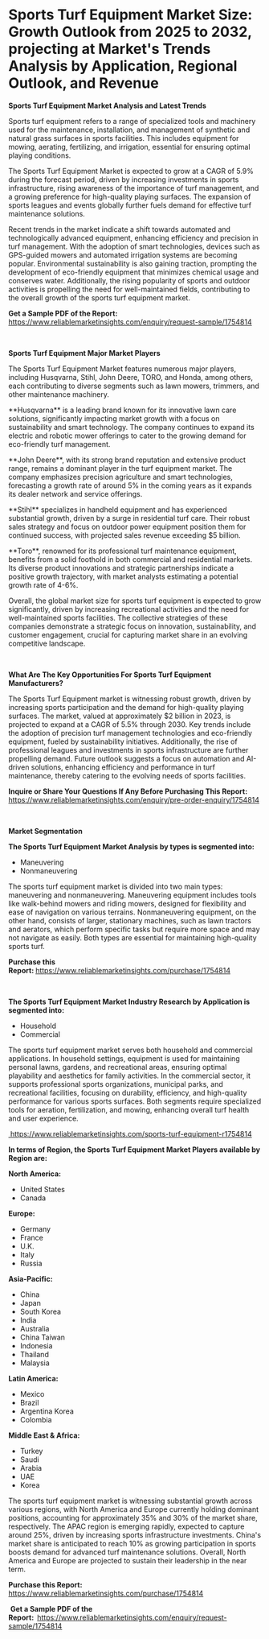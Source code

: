 <p><h1>Sports Turf Equipment Market Size: Growth Outlook from 2025 to 2032, projecting at Market's Trends Analysis by Application, Regional Outlook, and Revenue</h1></p><p><strong>Sports Turf Equipment Market Analysis and Latest Trends</strong></p>
<p><p>Sports turf equipment refers to a range of specialized tools and machinery used for the maintenance, installation, and management of synthetic and natural grass surfaces in sports facilities. This includes equipment for mowing, aerating, fertilizing, and irrigation, essential for ensuring optimal playing conditions.</p><p>The Sports Turf Equipment Market is expected to grow at a CAGR of 5.9% during the forecast period, driven by increasing investments in sports infrastructure, rising awareness of the importance of turf management, and a growing preference for high-quality playing surfaces. The expansion of sports leagues and events globally further fuels demand for effective turf maintenance solutions.</p><p>Recent trends in the market indicate a shift towards automated and technologically advanced equipment, enhancing efficiency and precision in turf management. With the adoption of smart technologies, devices such as GPS-guided mowers and automated irrigation systems are becoming popular. Environmental sustainability is also gaining traction, prompting the development of eco-friendly equipment that minimizes chemical usage and conserves water. Additionally, the rising popularity of sports and outdoor activities is propelling the need for well-maintained fields, contributing to the overall growth of the sports turf equipment market.</p></p>
<p><strong>Get a Sample PDF of the Report:&nbsp;</strong> <a href="https://www.reliablemarketinsights.com/enquiry/request-sample/1754814?utm_campaign=3362&utm_medium=2&utm_source=Github&utm_content=ia&utm_term=16042025&utm_id=sports-turf-equipment">https://www.reliablemarketinsights.com/enquiry/request-sample/1754814</a></p>
<p>&nbsp;</p>
<p><strong>Sports Turf Equipment Major Market Players</strong></p>
<p><p>The Sports Turf Equipment Market features numerous major players, including Husqvarna, Stihl, John Deere, TORO, and Honda, among others, each contributing to diverse segments such as lawn mowers, trimmers, and other maintenance machinery. </p><p>**Husqvarna** is a leading brand known for its innovative lawn care solutions, significantly impacting market growth with a focus on sustainability and smart technology. The company continues to expand its electric and robotic mower offerings to cater to the growing demand for eco-friendly turf management.</p><p>**John Deere**, with its strong brand reputation and extensive product range, remains a dominant player in the turf equipment market. The company emphasizes precision agriculture and smart technologies, forecasting a growth rate of around 5% in the coming years as it expands its dealer network and service offerings.</p><p>**Stihl** specializes in handheld equipment and has experienced substantial growth, driven by a surge in residential turf care. Their robust sales strategy and focus on outdoor power equipment position them for continued success, with projected sales revenue exceeding $5 billion.</p><p>**Toro**, renowned for its professional turf maintenance equipment, benefits from a solid foothold in both commercial and residential markets. Its diverse product innovations and strategic partnerships indicate a positive growth trajectory, with market analysts estimating a potential growth rate of 4-6%.</p><p>Overall, the global market size for sports turf equipment is expected to grow significantly, driven by increasing recreational activities and the need for well-maintained sports facilities. The collective strategies of these companies demonstrate a strategic focus on innovation, sustainability, and customer engagement, crucial for capturing market share in an evolving competitive landscape.</p></p>
<p>&nbsp;</p>
<p><strong>What Are The Key Opportunities For Sports Turf Equipment Manufacturers?</strong></p>
<p><p>The Sports Turf Equipment market is witnessing robust growth, driven by increasing sports participation and the demand for high-quality playing surfaces. The market, valued at approximately $2 billion in 2023, is projected to expand at a CAGR of 5.5% through 2030. Key trends include the adoption of precision turf management technologies and eco-friendly equipment, fueled by sustainability initiatives. Additionally, the rise of professional leagues and investments in sports infrastructure are further propelling demand. Future outlook suggests a focus on automation and AI-driven solutions, enhancing efficiency and performance in turf maintenance, thereby catering to the evolving needs of sports facilities.</p></p>
<p><strong>Inquire or Share Your Questions If Any Before Purchasing This Report:</strong> <a href="https://www.reliablemarketinsights.com/enquiry/pre-order-enquiry/1754814?utm_campaign=3362&utm_medium=2&utm_source=Github&utm_content=ia&utm_term=16042025&utm_id=sports-turf-equipment">https://www.reliablemarketinsights.com/enquiry/pre-order-enquiry/1754814</a></p>
<p>&nbsp;</p>
<p><strong>Market Segmentation</strong></p>
<p><strong>The Sports Turf Equipment Market Analysis by types is segmented into:</strong></p>
<p><ul><li>Maneuvering</li><li>Nonmaneuvering</li></ul></p>
<p><p>The sports turf equipment market is divided into two main types: maneuvering and nonmaneuvering. Maneuvering equipment includes tools like walk-behind mowers and riding mowers, designed for flexibility and ease of navigation on various terrains. Nonmaneuvering equipment, on the other hand, consists of larger, stationary machines, such as lawn tractors and aerators, which perform specific tasks but require more space and may not navigate as easily. Both types are essential for maintaining high-quality sports turf.</p></p>
<p><strong>Purchase this Report:&nbsp;</strong><a href="https://www.reliablemarketinsights.com/purchase/1754814?utm_campaign=3362&utm_medium=2&utm_source=Github&utm_content=ia&utm_term=16042025&utm_id=sports-turf-equipment">https://www.reliablemarketinsights.com/purchase/1754814</a></p>
<p>&nbsp;</p>
<p><strong>The Sports Turf Equipment Market Industry Research by Application is segmented into:</strong></p>
<p><ul><li>Household</li><li>Commercial</li></ul></p>
<p><p>The sports turf equipment market serves both household and commercial applications. In household settings, equipment is used for maintaining personal lawns, gardens, and recreational areas, ensuring optimal playability and aesthetics for family activities. In the commercial sector, it supports professional sports organizations, municipal parks, and recreational facilities, focusing on durability, efficiency, and high-quality performance for various sports surfaces. Both segments require specialized tools for aeration, fertilization, and mowing, enhancing overall turf health and user experience.</p></p>
<p><a href="https://www.reliablemarketinsights.com/sports-turf-equipment-r1754814?utm_campaign=3362&utm_medium=2&utm_source=Github&utm_content=ia&utm_term=16042025&utm_id=sports-turf-equipment">&nbsp;https://www.reliablemarketinsights.com/sports-turf-equipment-r1754814</a></p>
<p><strong>In terms of Region, the Sports Turf Equipment Market Players available by Region are:</strong></p>
<p>
    <p> <strong> North America: </strong>
        <ul>
            <li>United States</li>
            <li>Canada</li>
        </ul>
        </p> 
    <p> <strong> Europe: </strong>
        <ul>
            <li>Germany</li>
            <li>France</li>
            <li>U.K.</li>
            <li>Italy</li>
            <li>Russia</li>
        </ul>
        </p> 
    <p> <strong> Asia-Pacific: </strong>
        <ul>
            <li>China</li>
            <li>Japan</li>
            <li>South Korea</li>
            <li>India</li>
            <li>Australia</li>
            <li>China Taiwan</li>
            <li>Indonesia</li>
            <li>Thailand</li>
            <li>Malaysia</li>
        </ul>
        </p> 
    <p> <strong> Latin America: </strong>
        <ul>
            <li>Mexico</li>
            <li>Brazil</li>
            <li>Argentina Korea</li>
            <li>Colombia</li>
        </ul>
        </p> 
    <p> <strong> Middle East & Africa: </strong>
        <ul>
            <li>Turkey</li>
            <li>Saudi</li>
            <li>Arabia</li>
            <li>UAE</li>
            <li>Korea</li>
        </ul>
    </p>
    </p>
<p><p>The sports turf equipment market is witnessing substantial growth across various regions, with North America and Europe currently holding dominant positions, accounting for approximately 35% and 30% of the market share, respectively. The APAC region is emerging rapidly, expected to capture around 25%, driven by increasing sports infrastructure investments. China's market share is anticipated to reach 10% as growing participation in sports boosts demand for advanced turf maintenance solutions. Overall, North America and Europe are projected to sustain their leadership in the near term.</p></p>
<p><strong>Purchase this Report: </strong><a href="https://www.reliablemarketinsights.com/purchase/1754814?utm_campaign=3362&utm_medium=2&utm_source=Github&utm_content=ia&utm_term=16042025&utm_id=sports-turf-equipment">https://www.reliablemarketinsights.com/purchase/1754814</a></p>
<p>&nbsp;<strong>Get a Sample PDF of the Report:&nbsp;&nbsp;</strong><a href="https://www.reliablemarketinsights.com/enquiry/request-sample/1754814?utm_campaign=3362&utm_medium=2&utm_source=Github&utm_content=ia&utm_term=16042025&utm_id=sports-turf-equipment">https://www.reliablemarketinsights.com/enquiry/request-sample/1754814</a></p>
<p><strong></strong></p>
<p><p></p><p></p><p></p></p>